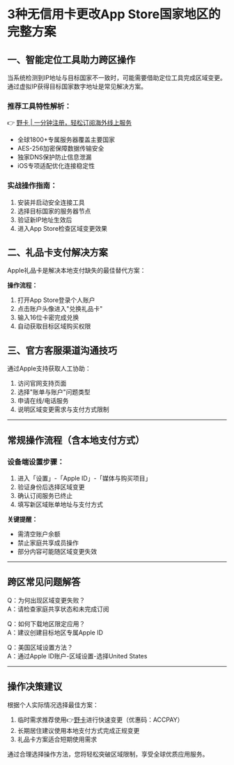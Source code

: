 # 3种无信用卡更改App Store国家地区的完整方案

## 一、智能定位工具助力跨区操作
当系统检测到IP地址与目标国家不一致时，可能需要借助定位工具完成区域变更。通过虚拟IP获得目标国家数字地址是常见解决方案。

### 推荐工具特性解析：
👉 [野卡 | 一分钟注册，轻松订阅海外线上服务](https://bbtdd.com/yeka)
- 全球1800+专属服务器覆盖主要国家
- AES-256加密保障数据传输安全
- 独家DNS保护防止信息泄漏
- iOS专项适配优化连接稳定性

### 实战操作指南：
1. 安装并启动安全连接工具
2. 选择目标国家的服务器节点
3. 验证新IP地址生效后
4. 进入App Store检查区域变更效果

## 二、礼品卡支付解决方案
Apple礼品卡是解决本地支付缺失的最佳替代方案：

**操作流程：**
1. 打开App Store登录个人账户
2. 点击账户头像进入"兑换礼品卡"
3. 输入16位卡密完成兑换
4. 自动获取目标区域购买权限

## 三、官方客服渠道沟通技巧
通过Apple支持获取人工协助：
1. 访问官网支持页面
2. 选择"账单与账户"问题类型
3. 申请在线/电话服务
4. 说明区域变更需求与支付方式限制

---

## 常规操作流程（含本地支付方式）
### 设备端设置步骤：
1. 进入「设置」-「Apple ID」-「媒体与购买项目」
2. 验证身份后选择区域变更
3. 确认订阅服务已终止
4. 填写新区域账单地址与支付方式

**关键提醒：**
- 需清空账户余额
- 禁止家庭共享成员操作
- 部分内容可能随区域变更失效

---

## 跨区常见问题解答

Q：为何出现区域变更失败？</br>
A：请检查家庭共享状态和未完成订阅

Q：如何下载地区限定应用？</br>
A：建议创建目标地区专属Apple ID

Q：美国区域设置方法？</br>
A：通过Apple ID账户-区域设置-选择United States

---

## 操作决策建议
根据个人实际情况选择最佳方案：
1. 临时需求推荐使用👉[野卡](https://bbtdd.com/yeka)进行快速变更（优惠码：ACCPAY）
2. 长期居住建议使用本地支付方式完成正规变更
3. 礼品卡方案适合短期使用需求

通过合理选择操作方法，您将轻松突破区域限制，享受全球优质应用服务。